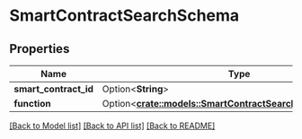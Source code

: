 # SmartContractSearchSchema

## Properties

Name | Type | Description | Notes
------------ | ------------- | ------------- | -------------
**smart_contract_id** | Option<**String**> |  | [optional]
**function** | Option<[**crate::models::SmartContractSearchFunctionSchema**](SmartContractSearchFunctionSchema.md)> |  | [optional]

[[Back to Model list]](../README.md#documentation-for-models) [[Back to API list]](../README.md#documentation-for-api-endpoints) [[Back to README]](../README.md)



